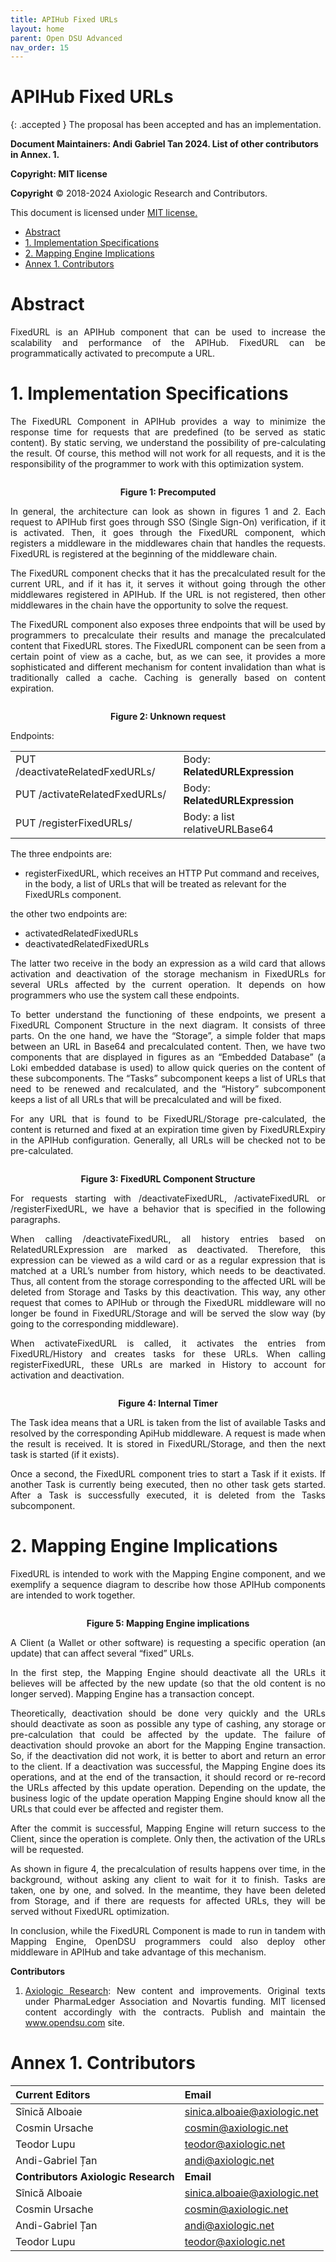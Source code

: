 ```yaml
---
title: APIHub Fixed URLs 
layout: home
parent: Open DSU Advanced
nav_order: 15
---
```


# **APIHub Fixed URLs**

{: .accepted }
The proposal has been accepted and has an implementation.


**Document Maintainers: Andi Gabriel Tan 2024. List of other contributors in Annex. 1.**

**Copyright: MIT license**

 **Copyright** © 2018-2024 Axiologic Research and Contributors.

This document is licensed under [MIT license.](https://en.wikipedia.org/wiki/MIT_License)
 
<!-- TOC -->
* [Abstract](#abstract)
* [1. Implementation Specifications](#1-implementation-specifications)
* [2. Mapping Engine Implications](#2-mapping-engine-implications)
* [Annex 1. Contributors](#annex-1-contributors)
<!-- TOC -->

# Abstract

<p style='text-align: justify;'>FixedURL is an APIHub component that can be used to increase the scalability and performance of the APIHub. FixedURL can be programmatically activated to precompute a URL.
</p>

# 1. Implementation Specifications

<p style='text-align: justify;'>The FixedURL Component in APIHub provides a way to minimize the response time for requests that are predefined (to be served as static content). By static serving, we understand the possibility of pre-calculating the result. Of course, this method will not work for all requests, and it is the responsibility of the programmer to work with this optimization system.
</p>

<div style="text-align:center;">
    <img alt="" src="" class="imgMain" style="max-width: 69%; margin-left: 0px;"/>
    <p><b>Figure 1: Precomputed</b></p>
</div>

<p style='text-align: justify;'>In general, the architecture can look as shown in figures 1 and 2. Each request to APIHub first goes through SSO (Single Sign-On) verification, if it is activated. Then, it goes through the FixedURL component, which registers a middleware in the middlewares chain that handles the requests. FixedURL is registered at the beginning of the middleware chain.
</p>

<p style='text-align: justify;'>The FixedURL component checks that it has the precalculated result for the current URL, and if it has it, it serves it without going through the other middlewares registered in APIHub. If the URL is not registered, then other middlewares in the chain have the opportunity to solve the request.
</p>

<p style='text-align: justify;'>The FixedURL component also exposes three endpoints that will be used by programmers to precalculate their results and manage the precalculated content that FixedURL stores. The FixedURL component can be seen from a certain point of view as a cache, but, as we can see, it provides a more sophisticated and different mechanism for content invalidation than what is traditionally called a cache. Caching is generally based on content expiration.
</p>

<div style="text-align:center;">
    <img alt="" src="" class="imgMain" style="max-width: 69%; margin-left: 0px;"/>
    <p><b>Figure 2: Unknown request</b></p>
</div>


Endpoints:

|                                 |                                |
|:--------------------------------|:-------------------------------|
| PUT /deactivateRelatedFxedURLs/ | Body: **RelatedURLExpression** |
| PUT /activateRelatedFxedURLs/   | Body: **RelatedURLExpression** |
| PUT  /registerFixedURLs/        | Body: a list relativeURLBase64 |

The three endpoints are:


* registerFixedURL, which receives an HTTP Put command and receives, in the body, a list of URLs that will be treated as relevant for the FixedURLs component.

the other two endpoints are:
* activatedRelatedFixedURLs
* deactivatedRelatedFixedURLs

<p style='text-align: justify;'>The latter two receive in the body an expression as a wild card that allows activation and deactivation of the storage mechanism in FixedURLs for several URLs affected by the current operation. It depends on how programmers who use the system call these endpoints.
</p>

<p style='text-align: justify;'>To better understand the functioning of these endpoints, we present a FixedURL Component Structure in the next diagram. It consists of three parts. On the one hand, we have the “Storage”, a simple folder that maps between an URL in Base64 and precalculated content. Then, we have two components that are displayed in figures as an “Embedded Database” (a Loki embedded database is used) to allow quick queries on the content of these subcomponents. The “Tasks” subcomponent keeps a list of URLs that need to be renewed and recalculated, and the “History” subcomponent keeps a list of all URLs that will be precalculated and will be fixed.
</p>

<p style='text-align: justify;'>For any URL that is found to be FixedURL/Storage pre-calculated, the content is returned and fixed at an expiration time given by FixedURLExpiry in the APIHub configuration. Generally, all URLs will be checked not to be pre-calculated.
</p>

<div style="text-align:center;">
    <img alt="" src="" class="imgMain" style="max-width: 69%; margin-left: 0px;"/>
    <p><b>Figure 3: FixedURL Component Structure</b></p>
</div>


<p style='text-align: justify;'>For requests starting with /deactivateFixedURL, /activateFixedURL or /registerFixedURL, we have a behavior that is specified in the following paragraphs.
</p>

<p style='text-align: justify;'>When calling /deactivateFixedURL, all history entries based on RelatedURLExpression are marked as deactivated. Therefore, this expression can be viewed as a wild card or as a regular expression that is matched at a URL’s number from history, which needs to be deactivated. Thus, all content from the storage corresponding to the affected URL will be deleted from Storage and Tasks by this deactivation. This way, any other request that comes to APIHub or through the FixedURL middleware will no longer be found in FixedURL/Storage and will be served the slow way (by going to the corresponding middleware).
</p>

<p style='text-align: justify;'>When activateFixedURL is called, it activates the entries from FixedURL/History and creates tasks for these URLs. When calling registerFixedURL, these URLs are marked in History to account for activation and deactivation.
</p>

<div style="text-align:center;">
    <img alt="" src="" class="imgMain" style="max-width: 69%; margin-left: 0px;"/>
    <p><b> Figure 4: Internal Timer</b></p>
</div>


<p style='text-align: justify;'>The Task idea means that a URL is taken from the list of available Tasks and resolved by the corresponding ApiHub middleware. A request is made when the result is received. It is stored in FixedURL/Storage, and then the next task is started (if it exists).
</p>

<p style='text-align: justify;'>Once a second, the FixedURL component tries to start a Task if it exists. If another Task is currently being executed, then no other task gets started. After a Task is successfully executed, it is deleted from the Tasks subcomponent.
</p>

# 2. Mapping Engine Implications

<p style='text-align: justify;'>FixedURL is intended to work with the Mapping Engine component, and we exemplify a sequence diagram to describe how those APIHub components are intended to work together.
</p>


<div style="text-align:center;">
    <img alt="" src="" class="imgMain" style="max-width: 69%; margin-left: 0px;"/>
    <p><b> Figure 5: Mapping Engine implications </b></p>
</div>


<p style='text-align: justify;'>A Client (a Wallet or other software) is requesting a specific operation (an update) that can affect several “fixed” URLs.
</p>

<p style='text-align: justify;'>In the first step, the Mapping Engine should deactivate all the URLs it believes will be affected by the new update (so that the old content is no longer served). Mapping Engine has  a transaction concept.
</p>

<p style='text-align: justify;'>Theoretically, deactivation should be done very quickly and the URLs should deactivate as soon as possible any type of cashing, any storage or pre-calculation that could be affected by the update. The failure of deactivation should provoke an abort for the Mapping Engine transaction. So, if the deactivation did not work, it is better to abort and return an error to the client. If a deactivation was successful, the Mapping Engine does its operations, and at the end of the transaction, it should record or re-record the URLs affected by this update operation. Depending on the update, the business logic of the update operation Mapping Engine should know all the URLs that could ever be affected and register them.
</p>

<p style='text-align: justify;'>After the commit is successful, Mapping Engine will return success to the Client, since the operation is complete. Only then, the activation of the URLs will be requested.
</p>

<p style='text-align: justify;'>As shown in figure 4, the precalculation of results happens over time, in the background, without asking any client to wait for it to finish. Tasks are taken, one by one, and solved. In the meantime, they have been deleted from Storage, and if there are requests for affected URLs, they will be served without FixedURL optimization.
</p>

<p style='text-align: justify;'>In conclusion, while the FixedURL Component is made to run in tandem with Mapping Engine, OpenDSU programmers could also deploy other middleware in APIHub and take advantage of this mechanism.

</p>



**Contributors**


1. <p style='text-align: justify;'><a href="www.axiologic.net">Axiologic Research</a>: New content and improvements. Original texts under PharmaLedger Association and Novartis funding. MIT licensed content accordingly with the contracts. Publish and maintain the <a href="www.opendsu.com">www.opendsu.com</a> site.


# Annex 1. Contributors

| **Current Editors**                   | **Email**                                  |
|:--------------------------------------|:-------------------------------------------|
| Sînică Alboaie                        | sinica.alboaie@axiologic.net               |
| Cosmin Ursache                        | cosmin@axiologic.net                       |
| Teodor Lupu                           | teodor@axiologic.net                       |
| Andi-Gabriel Țan                      | andi@axiologic.net                         |
| **Contributors Axiologic Research**   | **Email**                                  |
| Sînică Alboaie                        | sinica.alboaie@axiologic.net               |
| Cosmin Ursache                        | cosmin@axiologic.net                       |
| Andi-Gabriel Țan                      | andi@axiologic.net                         |
| Teodor Lupu                           | teodor@axiologic.net                       |
